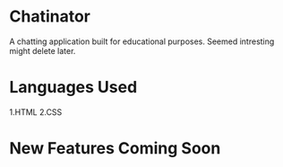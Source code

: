 # Chatinator
A chatting application built for educational purposes. Seemed intresting might delete later.

# Languages Used
1.HTML
2.CSS

# New Features Coming Soon
